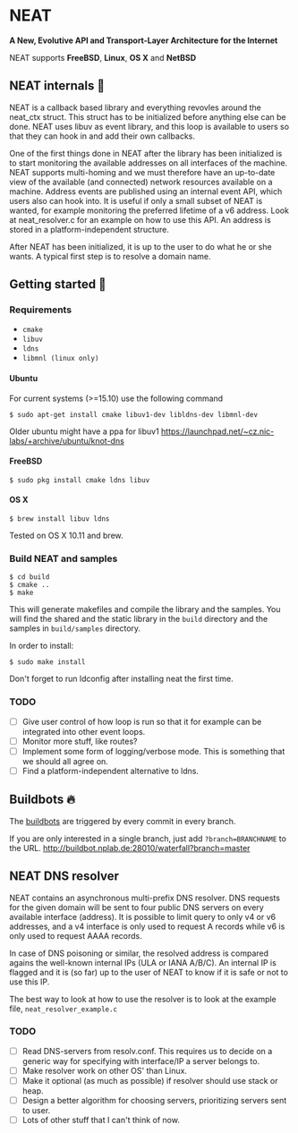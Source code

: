 # NEAT
**A New, Evolutive API and Transport-Layer Architecture for the Internet**

NEAT supports **FreeBSD**, **Linux**, **OS X** and **NetBSD**


## NEAT internals :nut_and_bolt:

NEAT is a callback based library and everything revovles around the neat_ctx
struct. This struct has to be initialized before anything else can be done. NEAT
uses libuv as event library, and this loop is available to users so that they
can hook in and add their own callbacks.

One of the first things done in NEAT after the library has been initialized is
to start monitoring the available addresses on all interfaces of the machine.
NEAT supports multi-homing and we must therefore have an up-to-date view of the
available (and connected) network resources available on a machine. Address
events are published using an internal event API, which users also can hook
into. It is useful if only a small subset of NEAT is wanted, for example
monitoring the preferred lifetime of a v6 address. Look at neat_resolver.c for
an example on how to use this API. An address is stored in a
platform-independent structure.

After NEAT has been initialized, it is up to the user to do what he or she
wants. A typical first step is to resolve a domain name.

## Getting started :muscle:
### Requirements
* `cmake`
* `libuv`
* `ldns`
* `libmnl (linux only)`

#### Ubuntu
For current systems (>=15.10) use the following command
```
$ sudo apt-get install cmake libuv1-dev libldns-dev libmnl-dev
```
Older ubuntu might have a ppa for libuv1 https://launchpad.net/~cz.nic-labs/+archive/ubuntu/knot-dns

#### FreeBSD
```
$ sudo pkg install cmake ldns libuv  
```
#### OS X
```
$ brew install libuv ldns
```
Tested on OS X 10.11 and brew.

### Build NEAT and samples
```
$ cd build
$ cmake ..
$ make
```
This will generate makefiles and compile the library and the samples.
You will find the shared and the static library in the `build` directory and the samples in `build/samples` directory.

In order to install:
```
$ sudo make install
```
Don't forget to run ldconfig after installing neat the first time.

### TODO
- [ ] Give user control of how loop is run so that it for example can be integrated
  into other event loops.
- [ ] Monitor more stuff, like routes?
- [ ] Implement some form of logging/verbose mode. This is something that we should
  all agree on.
- [ ] Find a platform-independent alternative to ldns.

## Buildbots :fire:
The [buildbots](http://buildbot.nplab.de:28010/waterfall) are triggered by every commit in every branch. 

If you are only interested in a single branch, just add `?branch=BRANCHNAME` to the URL. http://buildbot.nplab.de:28010/waterfall?branch=master

## NEAT DNS resolver

NEAT contains an asynchronous multi-prefix DNS resolver. DNS requests for the
given domain will be sent to four public DNS servers on every available
interface (address). It is possible to limit query to only v4 or v6 addresses,
and a v4 interface is only used to request A records while v6 is only used to
request AAAA records.

In case of DNS poisoning or similar, the resolved address is compared agains the
well-known internal IPs (ULA or IANA A/B/C). An internal IP is flagged and it is
(so far) up to the user of NEAT to know if it is safe or not to use this IP.

The best way to look at how to use the resolver is to look at the example file,
`neat_resolver_example.c`

### TODO
- [ ] Read DNS-servers from resolv.conf. This requires us to decide on a generic way
  for specifying with interface/IP a server belongs to.
- [ ] Make resolver work on other OS' than Linux.
- [ ] Make it optional (as much as possible) if resolver should use stack or heap.
- [ ] Design a better algorithm for choosing servers, prioritizing servers sent to
  user.
- [ ] Lots of other stuff that I can't think of now.
